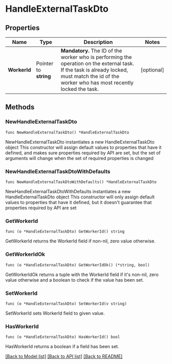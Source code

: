 # HandleExternalTaskDto

## Properties

Name | Type | Description | Notes
------------ | ------------- | ------------- | -------------
**WorkerId** | Pointer to **string** | **Mandatory.** The ID of the worker who is performing the operation on the external task. If the task is already locked, must match the id of the worker who has most recently locked the task. | [optional] 

## Methods

### NewHandleExternalTaskDto

`func NewHandleExternalTaskDto() *HandleExternalTaskDto`

NewHandleExternalTaskDto instantiates a new HandleExternalTaskDto object
This constructor will assign default values to properties that have it defined,
and makes sure properties required by API are set, but the set of arguments
will change when the set of required properties is changed

### NewHandleExternalTaskDtoWithDefaults

`func NewHandleExternalTaskDtoWithDefaults() *HandleExternalTaskDto`

NewHandleExternalTaskDtoWithDefaults instantiates a new HandleExternalTaskDto object
This constructor will only assign default values to properties that have it defined,
but it doesn't guarantee that properties required by API are set

### GetWorkerId

`func (o *HandleExternalTaskDto) GetWorkerId() string`

GetWorkerId returns the WorkerId field if non-nil, zero value otherwise.

### GetWorkerIdOk

`func (o *HandleExternalTaskDto) GetWorkerIdOk() (*string, bool)`

GetWorkerIdOk returns a tuple with the WorkerId field if it's non-nil, zero value otherwise
and a boolean to check if the value has been set.

### SetWorkerId

`func (o *HandleExternalTaskDto) SetWorkerId(v string)`

SetWorkerId sets WorkerId field to given value.

### HasWorkerId

`func (o *HandleExternalTaskDto) HasWorkerId() bool`

HasWorkerId returns a boolean if a field has been set.


[[Back to Model list]](../README.md#documentation-for-models) [[Back to API list]](../README.md#documentation-for-api-endpoints) [[Back to README]](../README.md)


